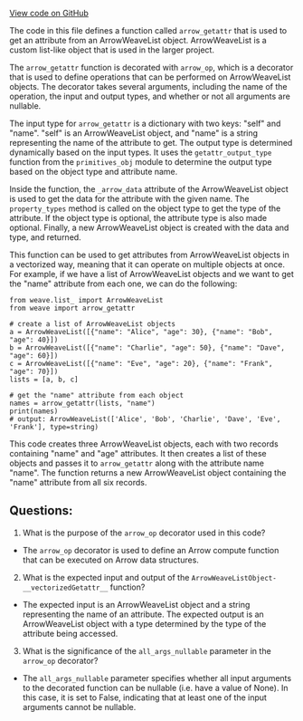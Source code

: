 [View code on GitHub](https://github.com/wandb/weave/weave/ops_arrow/obj.py)

The code in this file defines a function called `arrow_getattr` that is used to get an attribute from an ArrowWeaveList object. ArrowWeaveList is a custom list-like object that is used in the larger project. 

The `arrow_getattr` function is decorated with `arrow_op`, which is a decorator that is used to define operations that can be performed on ArrowWeaveList objects. The decorator takes several arguments, including the name of the operation, the input and output types, and whether or not all arguments are nullable. 

The input type for `arrow_getattr` is a dictionary with two keys: "self" and "name". "self" is an ArrowWeaveList object, and "name" is a string representing the name of the attribute to get. The output type is determined dynamically based on the input types. It uses the `getattr_output_type` function from the `primitives_obj` module to determine the output type based on the object type and attribute name. 

Inside the function, the `_arrow_data` attribute of the ArrowWeaveList object is used to get the data for the attribute with the given name. The `property_types` method is called on the object type to get the type of the attribute. If the object type is optional, the attribute type is also made optional. Finally, a new ArrowWeaveList object is created with the data and type, and returned. 

This function can be used to get attributes from ArrowWeaveList objects in a vectorized way, meaning that it can operate on multiple objects at once. For example, if we have a list of ArrowWeaveList objects and we want to get the "name" attribute from each one, we can do the following:

```
from weave.list_ import ArrowWeaveList
from weave import arrow_getattr

# create a list of ArrowWeaveList objects
a = ArrowWeaveList([{"name": "Alice", "age": 30}, {"name": "Bob", "age": 40}])
b = ArrowWeaveList([{"name": "Charlie", "age": 50}, {"name": "Dave", "age": 60}])
c = ArrowWeaveList([{"name": "Eve", "age": 20}, {"name": "Frank", "age": 70}])
lists = [a, b, c]

# get the "name" attribute from each object
names = arrow_getattr(lists, "name")
print(names)
# output: ArrowWeaveList(['Alice', 'Bob', 'Charlie', 'Dave', 'Eve', 'Frank'], type=string)
```

This code creates three ArrowWeaveList objects, each with two records containing "name" and "age" attributes. It then creates a list of these objects and passes it to `arrow_getattr` along with the attribute name "name". The function returns a new ArrowWeaveList object containing the "name" attribute from all six records.
## Questions: 
 1. What is the purpose of the `arrow_op` decorator used in this code?
- The `arrow_op` decorator is used to define an Arrow compute function that can be executed on Arrow data structures.

2. What is the expected input and output of the `ArrowWeaveListObject-__vectorizedGetattr__` function?
- The expected input is an ArrowWeaveList object and a string representing the name of an attribute. The expected output is an ArrowWeaveList object with a type determined by the type of the attribute being accessed.

3. What is the significance of the `all_args_nullable` parameter in the `arrow_op` decorator?
- The `all_args_nullable` parameter specifies whether all input arguments to the decorated function can be nullable (i.e. have a value of None). In this case, it is set to False, indicating that at least one of the input arguments cannot be nullable.